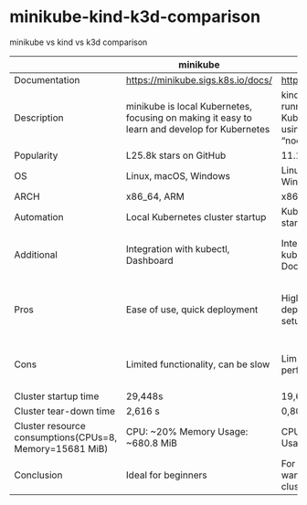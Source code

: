# minikube-kind-k3d-comparison
minikube vs kind vs k3d comparison

|                                     | minikube                            | kind                                | k3d                                 |
|-------------------------------------|-------------------------------------|-------------------------------------|-------------------------------------|
| Documentation                       | https://minikube.sigs.k8s.io/docs/  | https://kind.sigs.k8s.io/           | https://k3d.io/v5.6.3/              |
| Description                         | minikube is local Kubernetes, focusing on making it easy to learn and develop for Kubernetes| kind is a tool for running local Kubernetes clusters using Docker container “nodes” | k3d is a lightweight wrapper to run k3s in docker |
| Popularity                          | L25.8k stars on GitHub              | 11.1k stars on GitHub               | 4.1k stars on GitHub                |
| OS                                  | Linux, macOS, Windows               | Linux, macOS, Windows               | Linux, macOS, Windows               |
| ARCH                                | x86_64, ARM                         | x86_64                              | x86_64, ARM                         |
| Automation                          | Local Kubernetes cluster startup    | Kubernetes cluster startup in Docker| K3s cluster startup in Docker       |
| Additional                          | Integration with kubectl, Dashboard | Integration with kubectl, custom Docker images | Integration with kubectl, the ability to create multi-cluster environments|
| Pros                                | Ease of use, quick deployment       | High speed of deployment, ease setup               | High speed of deployment, ease configuration, optimization of resources|
| Cons                                | Limited functionality, can be slow  | Limited functionality, performance issues | Limited functionality, possible compatibility problems |
| Cluster startup time                | 29,448s                             | 19,691 s                            | 15,576 s                            |
| Cluster tear-down time              | 2,616 s                             | 0,805 s                             | 0,700 s                             |
| Cluster resource consumptions(CPUs=8, Memory=15681 MiB)| CPU: ~20% Memory Usage: ~680.8 MiB | CPU: ~20% Memory Usage: ~581 MiB |CPU: ~20% Memory Usage: ~502 MiB|
| Conclusion                          | Ideal for beginners                 | For developers who want to quickly create clusters using Docker| Best for resource-constrained environments|
